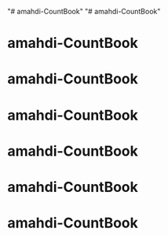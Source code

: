 "# amahdi-CountBook" 
"# amahdi-CountBook" 
# amahdi-CountBook
# amahdi-CountBook
# amahdi-CountBook
# amahdi-CountBook
# amahdi-CountBook
# amahdi-CountBook

